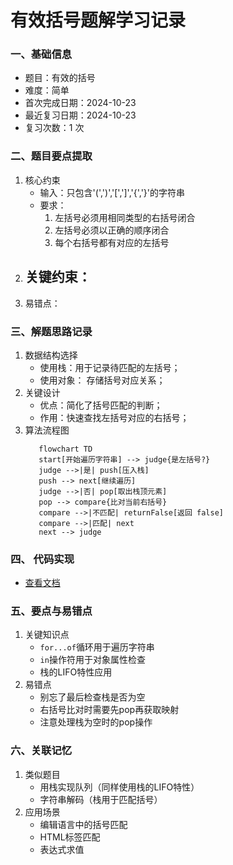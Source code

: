 # 有效括号题解学习记录

### 一、基础信息

- 题目：有效的括号
- 难度：简单
- 首次完成日期：2024-10-23
- 最近复习日期：2024-10-23
- 复习次数：1 次

### 二、题目要点提取

1. 核心约束
   - 输入：只包含'(',')','[',']','{','}'的字符串
   - 要求：
     1. 左括号必须用相同类型的右括号闭合
     2. 左括号必须以正确的顺序闭合
     3. 每个右括号都有对应的左括号
2. 关键约束：
   -
3. 易错点：

### 三、解题思路记录

1. 数据结构选择
   - 使用栈：用于记录待匹配的左括号；
   - 使用对象： 存储括号对应关系；
2. 关键设计
   - 优点：简化了括号匹配的判断；
   - 作用：快速查找左括号对应的右括号；
3. 算法流程图
   ``` mermaid
      flowchart TD
      start[开始遍历字符串] --> judge{是左括号?}
      judge -->|是| push[压入栈]
      push --> next[继续遍历]
      judge -->|否| pop[取出栈顶元素]
      pop --> compare{比对当前右括号}
      compare -->|不匹配| returnFalse[返回 false]
      compare -->|匹配| next
      next --> judge
   ```

### 四、 代码实现
   - [查看文档](isValid.js)

### 五、要点与易错点
   1. 关键知识点
      - `for...of`循环用于遍历字符串
      - `in`操作符用于对象属性检查
      - 栈的LIFO特性应用
   2. 易错点
      - 别忘了最后检查栈是否为空
      - 右括号比对时需要先pop再获取映射
      - 注意处理栈为空时的pop操作

### 六、关联记忆
   1. 类似题目
      - 用栈实现队列（同样使用栈的LIFO特性）
      - 字符串解码（栈用于匹配括号）
   2. 应用场景
      - 编辑语言中的括号匹配
      - HTML标签匹配
      - 表达式求值

